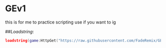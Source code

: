 # GEv1
this is for me to practice scripting use if you want to ig

##*Loadstring*: 
```lua
loadstring(game:HttpGet("https://raw.githubusercontent.com/FadeRemix/GEv1/main/GE-Script.lua"))()
```